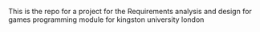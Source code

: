 This is the repo for a project for the Requirements analysis and design for games programming module for kingston university london 
